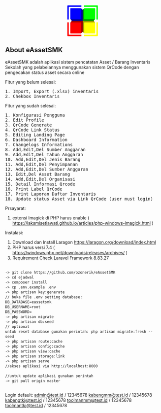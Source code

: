 <p align="center">
<img src="public/img/logo.png" width="100">
</p>

## About eAssetSMK

eAssetSMK adalah aplikasi sistem pencatatan Asset / Barang Inventaris Sekolah yang pelabelannya menggunakan sistem QrCode dengan pengecakan status asset secara online

Fitur yang belum selesai:
<pre>
1. Import, Export (.xlsx) inventaris
2. Chekbox Inventaris
</pre>

Fitur yang sudah selesai:
<pre>
1. Konfigurasi Pengguna
2. Edit Profile
3. QrCode Generate
4. QrCode Link Status
5. Editing Landing Page
6. Dashboard Information
7. Changelogs Informations
8. Add,Edit,Del Sumber Anggaran
9. Add,Edit,Del Tahun Anggaran
10. Add,Edit,Del Jenis Barang
11. Add,Edit,Del Penyimpanan
12. Add,Edit,Del Sumber Anggaran
13. Edit,Del Asset Barang
14. Add,Edit,Del Organisasi
15. Detail Informasi Qrcode
16. Print Label QrCode
17. Print Laporan Daftar Inventaris
18. Update status Asset via Link QrCode (user must login)
</pre>

Prsayarat:
1. extensi Imagick di PHP harus enable ( https://laksmisetiawati.github.io/articles/php-windows-imagick.html )

Instalasi:
1. Download dan Install Laragon https://laragon.org/download/index.html
2. PHP harus versi 7.4 ( https://windows.php.net/downloads/releases/archives/ )
3. Requirement Check Laravel Framework 8.83.27

<pre>
<code>
-> git clone https://github.com/ozonerik/eAssetSMK
-> cd ejadwal
-> composer install
-> cp .env.example .env
-> php artisan key:generate
// buka file .env setting database:
DB_DATABASE=eassetsmk
DB_USERNAME=root
DB_PASSWORD=
-> php artisan migrate
-> php artisan db:seed
// optional
untuk reset database gunakan perintah: php artisan migrate:fresh --seed
-> php artisan route:cache
-> php artisan config:cache
-> php artisan view:cache
-> php artisan storage:link
-> php artisan serve
//akses aplikasi via http://localhost:8000

//untuk update aplikasi gunakan perintah
-> git pull origin master
</code>
</pre>
Login default:
admin@test.id / 12345678
kabengmm@test.id / 12345678
kabengtkj@test.id / 12345678
toolmanmm@test.id / 12345678
toolmantkj@test.id / 12345678
